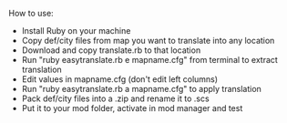 How to use:
* Install Ruby on your machine
* Copy def/city files from map you want to translate into any location
* Download and copy translate.rb to that location
* Run "ruby easytranslate.rb e mapname.cfg" from terminal to extract translation
* Edit values in mapname.cfg (don't edit left columns)
* Run "ruby easytranslate.rb a mapname.cfg" to apply translation
* Pack def/city files into a .zip and rename it to .scs
* Put it to your mod folder, activate in mod manager and test
